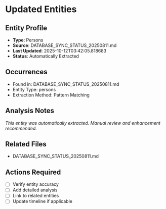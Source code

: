 # Updated Entities

## Entity Profile
- **Type**: Persons
- **Source**: DATABASE_SYNC_STATUS_20250811.md
- **Last Updated**: 2025-10-12T03:42:05.818683
- **Status**: Automatically Extracted

## Occurrences
- Found in: DATABASE_SYNC_STATUS_20250811.md
- Entity Type: persons
- Extraction Method: Pattern Matching

## Analysis Notes
*This entity was automatically extracted. Manual review and enhancement recommended.*

## Related Files
- DATABASE_SYNC_STATUS_20250811.md

## Actions Required
- [ ] Verify entity accuracy
- [ ] Add detailed analysis
- [ ] Link to related entities
- [ ] Update timeline if applicable

